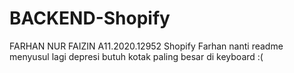 # BACKEND-Shopify

FARHAN NUR FAIZIN
A11.2020.12952
Shopify Farhan
nanti readme menyusul lagi depresi butuh kotak paling besar di keyboard :(
